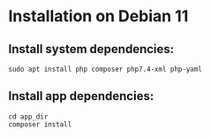 # Installation on Debian 11

## Install system dependencies:

    sudo apt install php composer php7.4-xml php-yaml

## Install app dependencies:

    cd app_dir
    composer install
